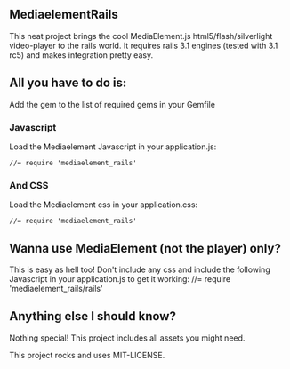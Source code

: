 ##  MediaelementRails ##
This neat project brings the cool MediaElement.js html5/flash/silverlight video-player to the rails world.
It requires rails 3.1 engines (tested with 3.1 rc5) and makes integration pretty easy.

## All you have to do is: ##
Add the gem to the list of required gems in your Gemfile

### Javascript ###
Load the Mediaelement Javascript in your application.js:

    //= require 'mediaelement_rails'

### And CSS ###
Load the Mediaelement css in your application.css:

    //= require 'mediaelement_rails'


## Wanna use MediaElement (not the player) only? ##
This is easy as hell too! 
Don't include any css and include the following Javascript in your application.js to get it working:
    //= require 'mediaelement_rails/rails'


## Anything else I should know? ##
Nothing special! This project includes all assets you might need.

This project rocks and uses MIT-LICENSE.